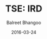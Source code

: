---
type: "report"
paper: "IRD_Balreet_Bhangoo.pdf"
author: "Balreet Bhangoo"
company: "International Road Dynamics, Inc."
date: "2016-03-24"
summary: "International Road Dynamics Inc. (IRD) is a leading manufacturer
of integrated systems and solutions for the global Intelligent
Transportation Systems (ITS) Industry. IRD is headquartered in
Saskatoon, Saskatchewan with corporate subsidiaries around the
globe. IRD is a world leader in the highway traffic management
and in-vehicle systems solutions industry."
title: "TSE: IRD"
---